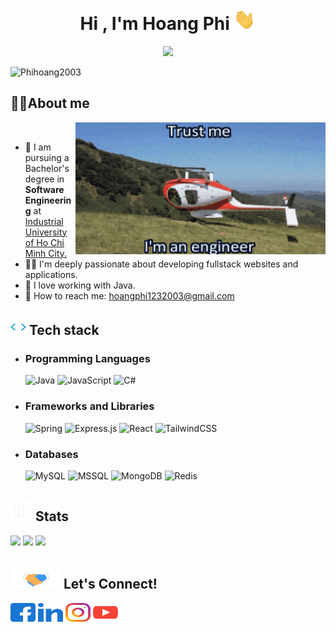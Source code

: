 <h1 align="center"><b>Hi , I'm Hoang Phi </b><img src="gifs/hello.gif" width="35"></h1>
<p align="center">
  <a href="https://github.com/DenverCoder1/readme-typing-svg"><img src="https://readme-typing-svg.herokuapp.com?font=Time+New+Roman&color=cyan&size=25&center=true&vCenter=true&width=600&height=100&lines=My+name+is+Hoang+Phi+and+I+am;a+Java+Developer..&hearts;++;a+Self-taught+Fullstack+Developer,;a+Software+Engineering+Student,;a+Javascript-Fullstack-Developer,;an+Active+Learner/Researcher,;Love+to+learn+new+stuffs..<3"></a>
</p>

<img src="https://komarev.com/ghpvc/?username=Phihoang2003&label=Profile%20views&color=0e75b6&style=flat" alt="Phihoang2003" />

## 🧑‍💻<b>About me</b>

<img align="right" alt="Engineer" width="400" src="gifs/trust me.gif">
<br>

- 🔭 I am pursuing a Bachelor's degree in <b>Software Engineering</b> at <a href="https://iuh.edu.vn">Industrial University of Ho Chi Minh City.</a>
- 👨‍💻 I'm deeply passionate about developing fullstack websites and applications.
- 🍵 I love working with Java.
- 📧 How to reach me: <a href="mailto:hoangphi1232003@gmail.com">hoangphi1232003@gmail.com</a>
  <br>

## <img src="gifs/giphy.gif" width="25"/> <b>Tech stack</b>

- ### Programming Languages

  ![Java](https://img.shields.io/badge/java-%23ED8B00.svg?style=for-the-badge&logo=openjdk&logoColor=white)
  ![JavaScript](https://img.shields.io/badge/javascript-%23323330.svg?style=for-the-badge&logo=javascript&logoColor=%23F7DF1E)
  ![C#](https://img.shields.io/badge/c%23-%23239120.svg?style=for-the-badge&logo=csharp&logoColor=white)

- ### Frameworks and Libraries

  ![Spring](https://img.shields.io/badge/Spring-6DB33F?style=for-the-badge&logo=spring&logoColor=white)
  ![Express.js](https://img.shields.io/badge/express.js-%23404d59.svg?style=for-the-badge&logo=express&logoColor=%2361DAFB)
  ![React](https://img.shields.io/badge/react-%2320232a.svg?style=for-the-badge&logo=react&logoColor=%2361DAFB)
  ![TailwindCSS](https://img.shields.io/badge/Tailwind_CSS-38B2AC?style=for-the-badge&logo=tailwind-css&logoColor=white)

- ### Databases
  ![MySQL](https://img.shields.io/badge/MySQL-00000F?style=for-the-badge&logo=mysql&logoColor=white)
  ![MSSQL](https://img.shields.io/badge/Microsoft_SQL_Server-CC2927?style=for-the-badge&logo=microsoft-sql-server&logoColor=white)
  ![MongoDB](https://img.shields.io/badge/MongoDB-4EA94B?style=for-the-badge&logo=mongodb&logoColor=white)
  ![Redis](https://img.shields.io/badge/redis-%23DD0031.svg?&style=for-the-badge&logo=redis&logoColor=white)

## <img src="gifs/stat.gif" width="35"><b> Stats </b>

![](https://github-readme-stats.vercel.app/api?username=Phihoang2003&theme=tokyonight&hide_border=false&include_all_commits=false&count_private=true)
![](https://github-readme-stats.vercel.app/api/top-langs/?username=Phihoang2003&theme=tokyonight&hide_border=false&include_all_commits=true&count_private=true&layout=compact)
![](https://github-readme-streak-stats.herokuapp.com/?user=Phihoang2003&&theme=tokyonight)

## <img src="gifs/handshake.gif" width ="80"><b> Let's Connect!</b>

<p align="left">
<a href="https://www.facebook.com/Phihoang2003/" target="blank"><img align="center" src="logos/facebook.svg" alt="Phihoang2003" height="30" width="40" /></a>
<a href="https://www.linkedin.com/in/Phihoang2003/" target="blank"><img align="center" src="logos/linked-in.svg" alt="Phihoang2003" height="30" width="40" /></a>
<a href="https://www.instagram.com/Phihoang2003/" target="blank"><img align="center" src="logos/instagram.svg" alt="Phihoang2003" height="30" width="40" /></a>
<a href="https://www.youtube.com/channel/Phihoang2003" target="blank"><img align="center" src="logos/youtube.svg" alt="Hoang Phi" height="30" width="40" /></a>
</p>
